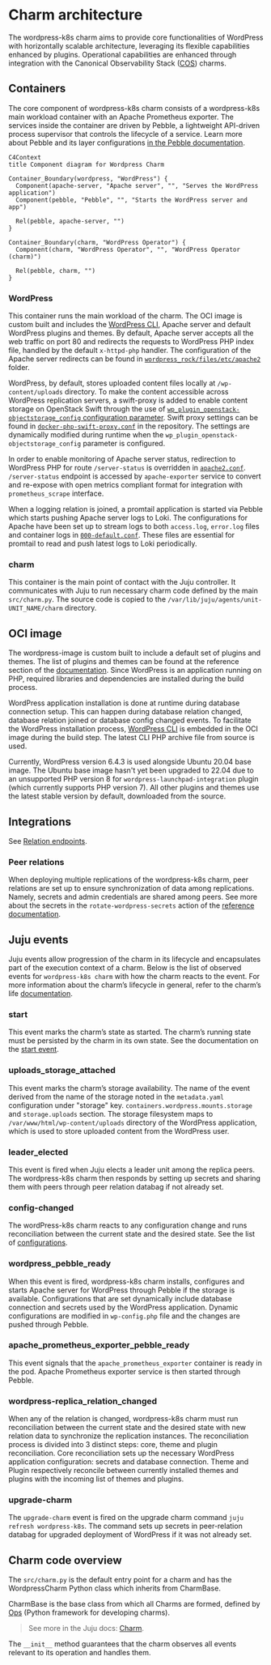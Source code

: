# Charm architecture

The wordpress-k8s charm aims to provide core functionalities of WordPress with horizontally
scalable architecture, leveraging its flexible capabilities enhanced by plugins. Operational
capabilities are enhanced through integration with the
Canonical Observability Stack ([COS](https://charmhub.io/topics/canonical-observability-stack/))
charms.


## Containers

The core component of wordpress-k8s charm consists of a wordpress-k8s main workload container with an Apache Prometheus exporter. The services inside the container are driven by
Pebble, a lightweight API-driven process supervisor that controls the lifecycle of a service.
Learn more about Pebble and its layer configurations [in the Pebble documentation](https://github.com/canonical/pebble).

```mermaid
C4Context
title Component diagram for Wordpress Charm

Container_Boundary(wordpress, "WordPress") {
  Component(apache-server, "Apache server", "", "Serves the WordPress application")
  Component(pebble, "Pebble", "", "Starts the WordPress server and app")

  Rel(pebble, apache-server, "")
}

Container_Boundary(charm, "WordPress Operator") {
  Component(charm, "WordPress Operator", "", "WordPress Operator (charm)")
  
  Rel(pebble, charm, "")
}
```

### WordPress

This container runs the main workload of the charm. The OCI image is custom built and includes
the [WordPress CLI](https://make.wordpress.org/cli/handbook/), Apache server and default WordPress plugins and themes. By
default, Apache server accepts all the web traffic on port 80 and redirects the requests to
WordPress PHP index file, handled by the default `x-httpd-php` handler. The configuration of the
Apache server redirects can be found in
[`wordpress_rock/files/etc/apache2`](https://github.com/canonical/wordpress-k8s-operator/blob/main/wordpress_rock/files/etc/apache2)
folder.

WordPress, by default, stores uploaded content files locally at `/wp-content/uploads` directory.
To make the content accessible across WordPress replication servers, a swift-proxy is added to
enable content storage on OpenStack Swift through the use of
[`wp_plugin_openstack-objectstorage_config` configuration parameter](https://charmhub.io/wordpress-k8s/configurations#wp_plugin_openstack-objectstorage_config). Swift proxy settings can be found
in [`docker-php-swift-proxy.conf`](https://github.com/canonical/wordpress-k8s-operator/blob/main/wordpress_rock/files/etc/apache2/conf-available/docker-php-swift-proxy.conf)
in the repository. The settings are dynamically modified during runtime when the
`wp_plugin_openstack-objectstorage_config` parameter is configured.

In order to enable monitoring of Apache server status, redirection to WordPress PHP for route
`/server-status` is overridden in
[`apache2.conf`](https://github.com/canonical/wordpress-k8s-operator/blob/main/wordpress_rock/files/etc/apache2/apache2.conf).
`/server-status` endpoint is accessed by `apache-exporter` service to convert and re-expose with
open metrics compliant format for integration with `prometheus_scrape` interface.

When a logging relation is joined, a promtail application is started via Pebble which starts
pushing Apache server logs to Loki. The configurations for Apache have been set up to stream logs
to both `access.log`, `error.log` files and container logs in
[`000-default.conf`](https://github.com/canonical/wordpress-k8s-operator/blob/main/wordpress_rock/files/etc/apache2/sites-available/000-default.conf).
These files are essential for promtail to read and push latest logs to Loki periodically.

### charm

This container is the main point of contact with the Juju controller. It communicates with Juju to
run necessary charm code defined by the main `src/charm.py`. The source code is copied to the
`/var/lib/juju/agents/unit-UNIT_NAME/charm` directory.

## OCI image

The wordpress-image is custom built to include a default set of plugins and themes. The list of
plugins and themes can be found at the reference section of the
[documentation](https://charmhub.io/wordpress-k8s/docs/reference-plugins). Since WordPress is
an application running on PHP, required libraries and dependencies are installed during the build
process.

WordPress application installation is done at runtime during database connection setup. This can
happen during database relation changed, database relation joined or database config changed
events.
To facilitate the WordPress installation process,
[WordPress CLI](https://make.wordpress.org/cli/handbook/guides/installing/) is embedded in the OCI
image during the build step. The latest CLI PHP archive file from source is used.

Currently, WordPress version 6.4.3 is used alongside Ubuntu 20.04 base image. The Ubuntu base image
hasn't yet been upgraded to 22.04 due to an unsupported PHP version 8 for
`wordpress-launchpad-integration` plugin (which currently supports PHP version 7). All other plugins and themes use
the latest stable version by default, downloaded from the source.

## Integrations

See [Relation endpoints](../reference/integrations.md).

### Peer relations

When deploying multiple replications of the wordpress-k8s charm, peer relations are set up to
ensure synchronization of data among replications. Namely, secrets and admin credentials are shared
among peers. See more about the secrets in the `rotate-wordpress-secrets` action of the
[reference documentation](https://charmhub.io/wordpress-k8s/docs/reference-actions).

## Juju events

Juju events allow progression of the charm in its lifecycle and encapsulates part of the execution
context of a charm. Below is the list of observed events for `wordpress-k8s charm` with how the charm
reacts to the event. For more information about the charm’s lifecycle in general, refer to the
charm’s life [documentation](https://canonical-juju.readthedocs-hosted.com/en/3.6/user/reference/hook/).

### start

This event marks the charm’s state as started. The charm’s running state must be persisted by the
charm in its own state. See the documentation on the
[start event](https://canonical-juju.readthedocs-hosted.com/en/3.6/user/reference/hook/#start).

### uploads_storage_attached

This event marks the charm’s storage availability. The name of the event derived from the name of
the storage noted in the `metadata.yaml` configuration under "storage" key.
`containers.wordpress.mounts.storage` and `storage.uploads` section. The storage filesystem maps to
`/var/www/html/wp-content/uploads` directory of the WordPress application, which is used to store
uploaded content from the WordPress user.

### leader_elected

This event is fired when Juju elects a leader unit among the replica peers. The wordpress-k8s charm
then responds by setting up secrets and sharing them with peers through peer relation databag if
not already set.

### config-changed

The wordPress-k8s charm reacts to any configuration change and runs reconciliation between the current
state and the desired state. See the list of
[configurations](https://charmhub.io/wordpress-k8s/configure).

### wordpress_pebble_ready

When this event is fired, wordpress-k8s charm installs, configures and starts Apache server for
WordPress through Pebble if the storage is available. Configurations that are set dynamically
include database connection and secrets used by the WordPress application. Dynamic configurations
are modified in `wp-config.php` file and the changes are pushed through Pebble.

### apache_prometheus_exporter_pebble_ready

This event signals that the `apache_prometheus_exporter` container is ready in the pod. Apache
Prometheus exporter service is then started through Pebble.

### wordpress-replica_relation_changed

When any of the relation is changed, wordpress-k8s charm must run reconciliation between the
current state and the desired state with new relation data to synchronize the replication
instances. The reconciliation process is divided into 3 distinct steps: core, theme and plugin
reconciliation. Core reconciliation sets up the necessary WordPress application configuration:
secrets and database connection. Theme and Plugin respectively reconcile between currently
installed themes and plugins with the incoming list of themes and plugins.

### upgrade-charm

The `upgrade-charm` event is fired on the upgrade charm command `juju refresh wordpress-k8s`. The command sets up
secrets in peer-relation databag for upgraded deployment of WordPress if it was not already set.

## Charm code overview

The `src/charm.py` is the default entry point for a charm and has the WordpressCharm Python class which inherits from CharmBase.

CharmBase is the base class from which all Charms are formed, defined by [Ops](https://juju.is/docs/sdk/ops) (Python framework for developing charms).

> See more in the Juju docs: [Charm](https://canonical-juju.readthedocs-hosted.com/en/3.6/user/reference/charm/).

The `__init__` method guarantees that the charm observes all events relevant to its operation and handles them.

